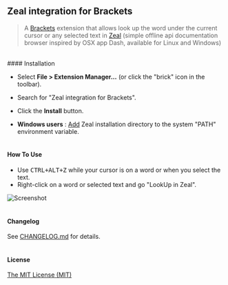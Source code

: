 ## Zeal integration for Brackets

> A [Brackets](https://github.com/adobe/brackets) extension that allows look up the word under the current cursor or any selected text in [Zeal](http://zealdocs.org/) (simple offline api documentation browser inspired by OSX app Dash, available for Linux and Windows)

<br/>
#### Installation

* Select **File > Extension Manager...** (or click the "brick" icon in the toolbar).
* Search for "Zeal integration for Brackets".
* Click the **Install** button.

* **Windows users** : [Add](https://www.google.com/search?q=How+to+set+the+path+and+environment+variables+in+Windows) Zeal installation directory to the system "PATH" environment variable.<br /><br />


#### How To Use
- Use <kbd>CTRL+ALT+Z</kbd> while your cursor is on a word or when you select the text.
- Right-click on a word or selected text and go "LookUp in Zeal".

![Screenshot](https://pp.vk.me/c624520/v624520678/58ac/CudNCBG5BaE.jpg)<br /><br />


#### Changelog
See [CHANGELOG.md](CHANGELOG.md) for details.<br /><br />


#### License
[The MIT License (MIT)](LICENSE)
